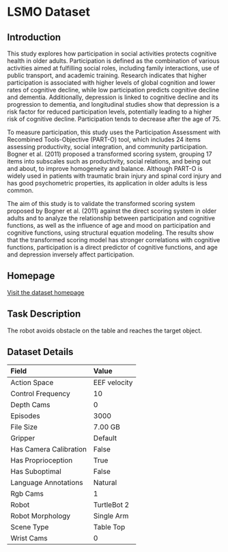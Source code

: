 # LSMO Dataset


## Introduction

This study explores how participation in social activities protects cognitive health in older adults. Participation is defined as the combination of various activities aimed at fulfilling social roles, including family interactions, use of public transport, and academic training. Research indicates that higher participation is associated with higher levels of global cognition and lower rates of cognitive decline, while low participation predicts cognitive decline and dementia. Additionally, depression is linked to cognitive decline and its progression to dementia, and longitudinal studies show that depression is a risk factor for reduced participation levels, potentially leading to a higher risk of cognitive decline. Participation tends to decrease after the age of 75.

To measure participation, this study uses the Participation Assessment with Recombined Tools-Objective (PART-O) tool, which includes 24 items assessing productivity, social integration, and community participation. Bogner et al. (2011) proposed a transformed scoring system, grouping 17 items into subscales such as productivity, social relations, and being out and about, to improve homogeneity and balance. Although PART-O is widely used in patients with traumatic brain injury and spinal cord injury and has good psychometric properties, its application in older adults is less common.

The aim of this study is to validate the transformed scoring system proposed by Bogner et al. (2011) against the direct scoring system in older adults and to analyze the relationship between participation and cognitive functions, as well as the influence of age and mood on participation and cognitive functions, using structural equation modeling. The results show that the transformed scoring model has stronger correlations with cognitive functions, participation is a direct predictor of cognitive functions, and age and depression inversely affect participation.



## Homepage

[Visit the dataset homepage](https://journals.sagepub.com/doi/full/10.1177/02783649211044405)


## Task Description

The robot avoids obstacle on the table and reaches the target object.


## Dataset Details

| Field                            | Value                    |
|:---------------------------------|:-------------------------|
| Action Space                     | EEF velocity           |
| Control Frequency                     | 10           |
| Depth Cams                     | 0           |
| Episodes                     | 3000           |
| File Size                     |  7.00 GB           |
| Gripper                     | Default           |
| Has Camera Calibration                     | False           |
| Has Proprioception                     | True           |
| Has Suboptimal                     | False           |
| Language Annotations                     | Natural           |
| Rgb Cams                     | 1           |
| Robot                     | TurtleBot 2           |
| Robot Morphology                     | Single Arm           |
| Scene Type                     | Table Top           |
| Wrist Cams                     | 0           |


